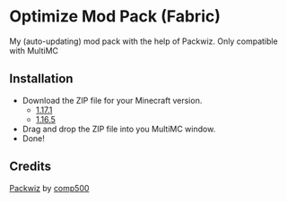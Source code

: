 # Optimize Mod Pack (Fabric)
My (auto-updating) mod pack with the help of Packwiz. Only compatible with MultiMC

## Installation
- Download the ZIP file for your Minecraft version.
  - [1.17.1](../../releases/tag/1.17.1)
  - [1.16.5](../../releases/tag/1.16.5)
- Drag and drop the ZIP file into you MultiMC window.
- Done!
## Credits
[Packwiz](https://github.com/comp500/packwiz) by [comp500](https://github.com/comp500)

